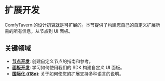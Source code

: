 # 扩展开发

ComfyTavern 的设计初衷就是可扩展的。本节提供了构建您自己的自定义扩展所需的所有信息，从节点到 UI 面板。

## 关键领域

- **[节点开发](./node-dev/)**: 创建自定义节点的指南和参考。
- **[面板开发](./panel-dev/)**: 学习如何使用我们的 SDK 构建自定义 UI 面板。
- **[国际化 (i18n)](./i18n/)**: 关于如何使您的扩展支持多种语言的说明。